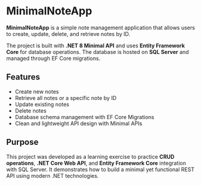 # MinimalNoteApp  

**MinimalNoteApp** is a simple note management application that allows users to create, update, delete, and retrieve notes by ID.  

The project is built with **.NET 8 Minimal API** and uses **Entity Framework Core** for database operations. The database is hosted on **SQL Server** and managed through EF Core migrations.  

## Features  
- Create new notes  
- Retrieve all notes or a specific note by ID  
- Update existing notes  
- Delete notes  
- Database schema management with EF Core Migrations  
- Clean and lightweight API design with Minimal APIs  

## Purpose  
This project was developed as a learning exercise to practice **CRUD operations**, **.NET Core Web API**, and **Entity Framework Core** integration with SQL Server. It demonstrates how to build a minimal yet functional REST API using modern .NET technologies.  
